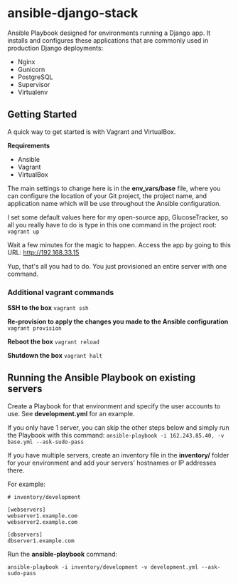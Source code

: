 ansible-django-stack
====================

Ansible Playbook designed for environments running a Django app.  It installs and configures these applications that are commonly used in production Django deployments:
- Nginx
- Gunicorn
- PostgreSQL
- Supervisor
- Virtualenv

## Getting Started
A quick way to get started is with Vagrant and VirtualBox.

**Requirements**
- Ansible
- Vagrant
- VirtualBox

The main settings to change here is in the **env_vars/base** file, where you can configure the location of your Git project, the project name, and application name which will be use throughout the Ansible configuration.

I set some default values here for my open-source app, GlucoseTracker, so all you really have to do is type in this one command in the project root:
```vagrant up```

Wait a few minutes for the magic to happen.  Access the app by going to this URL: http://192.168.33.15

Yup, that's all you had to do.  You just provisioned an entire server with one command.

### Additional vagrant commands
**SSH to the box**
```vagrant ssh```

**Re-provision to apply the changes you made to the Ansible configuration**
```vagrant provision```

**Reboot the box**
```vagrant reload```

**Shutdown the box**
```vagrant halt```

## Running the Ansible Playbook on existing servers
Create a Playbook for that environment and specify the user accounts to use. See **development.yml** for an example.

If you only have 1 server, you can skip the other steps below and simply run the Playbook with this command:
```ansible-playbook -i 162.243.85.40, -v base.yml --ask-sudo-pass```

If you have multiple servers, create an inventory file in the **inventory/** folder for your environment and add your servers' hostnames or IP addresses there.

For example:
```
# inventory/development

[webservers]
webserver1.example.com
webserver2.example.com

[dbservers]
dbserver1.example.com
```

Run the **ansible-playbook** command:
```
ansible-playbook -i inventory/development -v development.yml --ask-sudo-pass
```